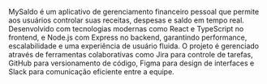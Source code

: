 MySaldo é um aplicativo de gerenciamento financeiro pessoal que permite aos usuários controlar suas receitas, despesas e saldo em tempo real. Desenvolvido com tecnologias modernas como React e TypeScript no frontend, e Node.js com Express no backend, garantindo performance, escalabilidade e uma experiência de usuário fluida. O projeto é gerenciado através de ferramentas colaborativas como Jira para controle de tarefas, GitHub para versionamento de código, Figma para design de interfaces e Slack para comunicação eficiente entre a equipe.

